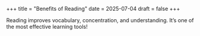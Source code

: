 +++
title = "Benefits of Reading"
date = 2025-07-04
draft = false
+++

Reading improves vocabulary, concentration, and understanding. It’s one of the most effective learning tools!
